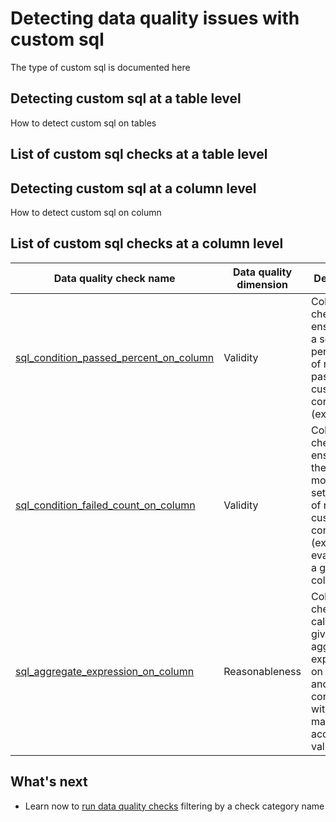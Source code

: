 # Detecting data quality issues with custom sql
The type of custom sql is documented here

## Detecting custom sql at a table level
How to detect custom sql on tables

## List of custom sql checks at a table level

## Detecting custom sql at a column level
How to detect custom sql on column

## List of custom sql checks at a column level
| Data quality check name | Data quality dimension | Description | Class |
|-------------------------|------------------------|-------------|-------|
|[sql_condition_passed_percent_on_column](../../checks/column/custom_sql/sql-condition-passed-percent-on-column.md)|Validity|Column level check that ensures that a set percentage of rows passed a custom SQL condition (expression).|advanced|
|[sql_condition_failed_count_on_column](../../checks/column/custom_sql/sql-condition-failed-count-on-column.md)|Validity|Column level check that ensures that there are no more than a set number of rows fail a custom SQL condition (expression) evaluated for a given column.|standard|
|[sql_aggregate_expression_on_column](../../checks/column/custom_sql/sql-aggregate-expression-on-column.md)|Reasonableness|Column level check that calculates a given SQL aggregate expression on a column and compares it with a maximum accepted value.|advanced|

## What's next
- Learn now to [run data quality checks](../running-data-quality-checks.md#targeting-a-category-of-checks) filtering by a check category name
